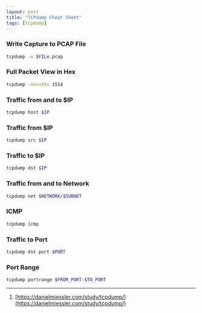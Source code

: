 ```yaml
---
layout: post
title: "TCPdump Cheat Sheet"
tags: [tcpdump]
---
```


### Write Capture to PCAP File
```bash
tcpdump -w $FILe.pcap
```

### Full Packet View in Hex
```bash
tcpdump -nnvvXSs 1514
```

### Traffic from and to $IP
```bash
tcpdump host $IP
```

### Traffic from $IP
```bash
tcpdump src $IP
```

### Traffic to $IP
```bash
tcpdump dst $IP
```

### Traffic from and to Network
```bash
tcpdump net $NETWORK/$SUBNET
```

### ICMP
```bash
tcpdump icmp
```

### Traffic to Port
```bash
tcpdump dst port $PORT
```

### Port Range
```bash
tcpdump portrange $FROM_PORT-$TO_PORT
```

---
1. [https://danielmiessler.com/study/tcpdump/](https://danielmiessler.com/study/tcpdump/)
